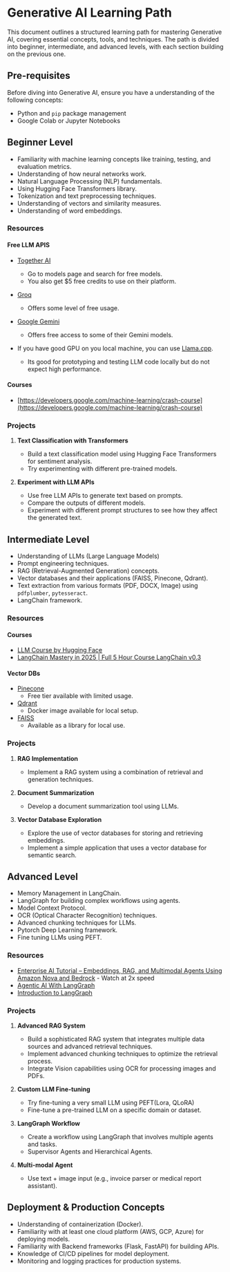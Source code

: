 # Generative AI Learning Path

This document outlines a structured learning path for mastering Generative AI, covering essential concepts, tools, and techniques. The path is divided into beginner, intermediate, and advanced levels, with each section building on the previous one.

## Pre-requisites

Before diving into Generative AI, ensure you have a understanding of the following concepts:

- Python and `pip` package management
- Google Colab or Jupyter Notebooks

## Beginner Level

- Familiarity with machine learning concepts like training, testing, and evaluation metrics.
- Understanding of how neural networks work.
- Natural Language Processing (NLP) fundamentals.
- Using Hugging Face Transformers library.
- Tokenization and text preprocessing techniques.
- Understanding of vectors and similarity measures.
- Understanding of word embeddings.

### Resources

#### Free LLM APIS

- [Together AI](https://www.together.ai/)
    - Go to models page and search for free models.
    - You also get $5 free credits to use on their platform.
  
- [Groq](https://console.groq.com/home)
    - Offers some level of free usage.  

- [Google Gemini](https://aistudio.google.com/apikey)
    - Offers free access to some of their Gemini models.

- If you have good GPU on you local machine, you can use [Llama.cpp](https://github.com/ggerganov/llama.cpp).
    - Its good for prototyping and testing LLM code locally but do not expect high performance.

#### Courses

- [https://developers.google.com/machine-learning/crash-course](https://developers.google.com/machine-learning/crash-course)

### Projects

1. **Text Classification with Transformers**
   - Build a text classification model using Hugging Face Transformers for sentiment analysis.
   - Try experimenting with different pre-trained models.

1. **Experiment with LLM APIs**
    - Use free LLM APIs to generate text based on prompts.
    - Compare the outputs of different models.
    - Experiment with different prompt structures to see how they affect the generated text.

## Intermediate Level

- Understanding of LLMs (Large Language Models)
- Prompt engineering techniques.
- RAG (Retrieval-Augmented Generation) concepts.
- Vector databases and their applications (FAISS, Pinecone, Qdrant).
- Text extraction from various formats (PDF, DOCX, Image) using `pdfplumber`, `pytesseract`.
- LangChain framework.

### Resources

#### Courses

- [LLM Course by Hugging Face](https://huggingface.co/learn/llm-course/chapter1/1)
- [LangChain Mastery in 2025 | Full 5 Hour Course LangChain v0.3](https://www.youtube.com/watch?v=Cyv-dgv80kE&ab_channel=JamesBriggs)

#### Vector DBs

- [Pinecone](https://www.pinecone.io/start/)
    - Free tier available with limited usage.
- [Qdrant](https://qdrant.tech/)
    - Docker image available for local setup.
- [FAISS](https://faiss.ai/)
    - Available as a library for local use.

### Projects

1. **RAG Implementation**
    - Implement a RAG system using a combination of retrieval and generation techniques.

1. **Document Summarization**
    - Develop a document summarization tool using LLMs.

1. **Vector Database Exploration**
    - Explore the use of vector databases for storing and retrieving embeddings.
    - Implement a simple application that uses a vector database for semantic search.

## Advanced Level

- Memory Management in LangChain.
- LangGraph for building complex workflows using agents.
- Model Context Protocol.
- OCR (Optical Character Recognition) techniques.
- Advanced chunking techniques for LLMs.
- Pytorch Deep Learning framework.
- Fine tuning LLMs using PEFT.

### Resources

- [Enterprise AI Tutorial – Embeddings, RAG, and Multimodal Agents Using Amazon Nova and Bedrock](https://www.youtube.com/watch?v=HaUe2AN210g&t=6184s&ab_channel=freeCodeCamp.org) - Watch at 2x speed
- [Agentic AI With LangGraph](https://www.youtube.com/playlist?list=PLZoTAELRMXVPFd7JdvB-rnTb_5V26NYNO)
- [Introduction to LangGraph](https://academy.langchain.com/collections)

### Projects

1. **Advanced RAG System**
    - Build a sophisticated RAG system that integrates multiple data sources and advanced retrieval techniques.
    - Implement advanced chunking techniques to optimize the retrieval process.
    - Integrate Vision capabilities using OCR for processing images and PDFs.
  
1. **Custom LLM Fine-tuning**
    - Try fine-tuning a very small LLM using PEFT(Lora, QLoRA)
    - Fine-tune a pre-trained LLM on a specific domain or dataset.

1. **LangGraph Workflow**
    - Create a workflow using LangGraph that involves multiple agents and tasks.
    - Supervisor Agents and Hierarchical Agents.
  
1. **Multi-modal Agent**
    - Use text + image input (e.g., invoice parser or medical report assistant).

## Deployment & Production Concepts

- Understanding of containerization (Docker).
- Familiarity with at least one cloud platform (AWS, GCP, Azure) for deploying models.
- Familiarity with Backend frameworks (Flask, FastAPI) for building APIs.
- Knowledge of CI/CD pipelines for model deployment.
- Monitoring and logging practices for production systems.
